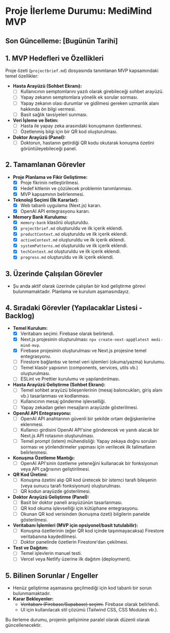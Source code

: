 # Proje İlerleme Durumu: MediMind MVP

## Son Güncelleme: [Bugünün Tarihi]

## 1. MVP Hedefleri ve Özellikleri

Proje özeti (`projectbrief.md`) dosyasında tanımlanan MVP kapsamındaki temel özellikler:

*   **Hasta Arayüzü (Sohbet Ekranı):**
    *   [ ] Kullanıcının semptomlarını yazılı olarak girebileceği sohbet arayüzü.
    *   [ ] Yapay zekanın semptomlara yönelik ek sorular sorması.
    *   [ ] Yapay zekanın olası durumlar ve gidilmesi gereken uzmanlık alanı hakkında ön bilgi vermesi.
    *   [ ] Basit sağlık tavsiyeleri sunması.
*   **Veri İşleme ve İletim:**
    *   [ ] Hasta ile yapay zeka arasındaki konuşmanın özetlenmesi.
    *   [ ] Özetlenmiş bilgi için bir QR kod oluşturulması.
*   **Doktor Arayüzü (Panel):**
    *   [ ] Doktorun, hastanın getirdiği QR kodu okutarak konuşma özetini görüntüleyebileceği panel.

## 2. Tamamlanan Görevler

*   **Proje Planlama ve Fikir Geliştirme:**
    *   [x] Proje fikrinin netleştirilmesi.
    *   [x] Hedef kitlenin ve çözülecek problemin tanımlanması.
    *   [x] MVP kapsamının belirlenmesi.
*   **Teknoloji Seçimi (İlk Kararlar):**
    *   [x] Web tabanlı uygulama (Next.js) kararı.
    *   [x] OpenAI API entegrasyonu kararı.
*   **Memory Bank Kurulumu:**
    *   [x] `memory-bank` klasörü oluşturuldu.
    *   [x] `projectbrief.md` oluşturuldu ve ilk içerik eklendi.
    *   [x] `productContext.md` oluşturuldu ve ilk içerik eklendi.
    *   [x] `activeContext.md` oluşturuldu ve ilk içerik eklendi.
    *   [x] `systemPatterns.md` oluşturuldu ve ilk içerik eklendi.
    *   [x] `techContext.md` oluşturuldu ve ilk içerik eklendi.
    *   [x] `progress.md` oluşturuldu ve ilk içerik eklendi.

## 3. Üzerinde Çalışılan Görevler

*   Şu anda aktif olarak üzerinde çalışılan bir kod geliştirme görevi bulunmamaktadır. Planlama ve kurulum aşamasındayız.

## 4. Sıradaki Görevler (Yapılacaklar Listesi - Backlog)

*   **Temel Kurulum:**
    *   [x] Veritabanı seçimi: Firebase olarak belirlendi.
    *   [x] Next.js projesinin oluşturulması: `npx create-next-app@latest medi-mind-mvp`.
    *   [x] Firebase projesinin oluşturulması ve Next.js projesine temel entegrasyonu.
    *   [ ] Firestore bağlantısı ve temel veri işlemleri (okuma/yazma) kurulumu.
    *   [ ] Temel klasör yapısının (components, services, utils vb.) oluşturulması.
    *   [ ] ESLint ve Prettier kurulumu ve yapılandırılması.
*   **Hasta Arayüzü Geliştirme (Sohbet Ekranı):**
    *   [ ] Temel sohbet arayüzü bileşenlerinin (mesaj baloncukları, giriş alanı vb.) tasarlanması ve kodlanması.
    *   [ ] Kullanıcının mesaj gönderme işlevselliği.
    *   [ ] Yapay zekadan gelen mesajların arayüzde gösterilmesi.
*   **OpenAI API Entegrasyonu:**
    *   [ ] OpenAI API anahtarının güvenli bir şekilde ortam değişkenlerine eklenmesi.
    *   [ ] Kullanıcı girdisini OpenAI API'sine gönderecek ve yanıtı alacak bir Next.js API rotasının oluşturulması.
    *   [ ] Temel prompt (istem) mühendisliği: Yapay zekaya doğru soruları sorması ve yönlendirmeler yapması için verilecek ilk talimatların belirlenmesi.
*   **Konuşma Özetleme Mantığı:**
    *   [ ] OpenAI API'sinin özetleme yeteneğini kullanacak bir fonksiyonun veya API çağrısının geliştirilmesi.
*   **QR Kod Üretimi:**
    *   [ ] Konuşma özetini alıp QR kod üretecek bir istemci tarafı bileşenin (veya sunucu tarafı fonksiyonun) oluşturulması.
    *   [ ] QR kodun arayüzde gösterilmesi.
*   **Doktor Arayüzü Geliştirme (Panel):**
    *   [ ] Basit bir doktor paneli arayüzünün tasarlanması.
    *   [ ] QR kod okuma işlevselliği için kütüphane entegrasyonu.
    *   [ ] Okunan QR kod verisinden (konuşma özeti) bilgilerin panelde gösterilmesi.
*   **Veritabanı İşlemleri (MVP için opsiyonel/basit tutulabilir):**
    *   [ ] Konuşma özetlerinin (eğer QR kod içinde taşınmayacaksa) Firestore veritabanına kaydedilmesi.
    *   [ ] Doktor panelinde özetlerin Firestore'dan çekilmesi.
*   **Test ve Dağıtım:**
    *   [ ] Temel işlevlerin manuel testi.
    *   [ ] Vercel veya Netlify üzerine ilk dağıtım (deployment).

## 5. Bilinen Sorunlar / Engeller

*   Henüz geliştirme aşamasına geçilmediği için kod tabanlı bir sorun bulunmamaktadır.
*   **Karar Bekleyenler:**
    *   ~~Veritabanı (Firebase/Supabase) seçimi.~~ Firebase olarak belirlendi.
    *   UI için kullanılacak stil çözümü (Tailwind CSS, CSS Modules vb.).

Bu ilerleme durumu, projenin gelişimine paralel olarak düzenli olarak güncellenecektir. 